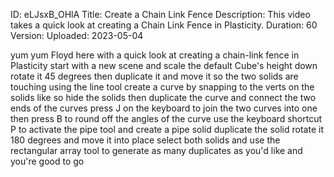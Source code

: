 ID: eLJsxB_OHlA
Title: Create a Chain Link Fence
Description: This video takes a quick look at creating a Chain Link Fence in Plasticity.
Duration: 60
Version: 
Uploaded: 2023-05-04

yum yum
Floyd here with a quick look at creating
a chain-link fence in Plasticity start
with a new scene and scale the default
Cube's height down rotate it 45 degrees
then duplicate it and move it so the two
solids are touching
using the line tool create a curve by
snapping to the verts on the solids like
so
hide the solids then duplicate the curve
and connect the two ends of the curves
press J on the keyboard to join the two
curves into one then press B to round
off the angles of the curve use the
keyboard shortcut P to activate the pipe
tool and create a pipe solid duplicate
the solid rotate it 180 degrees and move
it into place select both solids and use
the rectangular array tool to generate
as many duplicates as you'd like and
you're good to go
